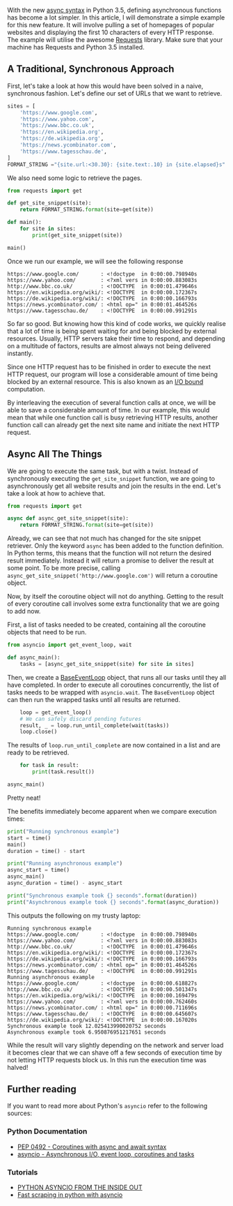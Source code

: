 With the new [async syntax](https://www.python.org/dev/peps/pep-0492/) in Python 3.5, defining asynchronous functions has become a lot simpler. In this article, I will demonstrate a simple example for this new feature. It will involve pulling a set of homepages of popular websites and displaying the first 10 characters of every HTTP response. The example will utilise the awesome [Requests](http://www.python-requests.org/) library. Make sure that your machine has Requests and Python 3.5 installed.

## A Traditional, Synchronous Approach

First, let's take a look at how this would have been solved in a naive, synchronous fashion. Let's define our set of URLs that we want to retrieve.

```python
sites = [
    'https://www.google.com',
    'https://www.yahoo.com',
    'https://www.bbc.co.uk',
    'https://en.wikipedia.org',
    'https://de.wikipedia.org',
    'https://news.ycombinator.com',
    'https://www.tagesschau.de',
]
FORMAT_STRING ="{site.url:<30.30}: {site.text:.10} in {site.elapsed}s"
```

We also need some logic to retrieve the pages.

```python
from requests import get

def get_site_snippet(site):
    return FORMAT_STRING.format(site=get(site))

def main():
    for site in sites:
        print(get_site_snippet(site))

main()
```

Once we run our example, we will see the following response

```
https://www.google.com/       : <!doctype  in 0:00:00.798940s
https://www.yahoo.com/        : <?xml vers in 0:00:00.883083s
http://www.bbc.co.uk/         : <!DOCTYPE  in 0:00:01.479646s
https://en.wikipedia.org/wiki/: <!DOCTYPE  in 0:00:00.172367s
https://de.wikipedia.org/wiki/: <!DOCTYPE  in 0:00:00.166793s
https://news.ycombinator.com/ : <html op=" in 0:00:01.464526s
https://www.tagesschau.de/    : <!DOCTYPE  in 0:00:00.991291s
```

So far so good. But knowing how this kind of code works, we quickly realise that a lot of time is being spent waiting for and being blocked by external resources. Usually, HTTP servers take their time to respond, and depending on a multitude of factors, results are almost always not being delivered instantly.

Since one HTTP request has to be finished in order to execute the next HTTP request, our program will lose a considerable amount of time being blocked by an external resource. This is also known as an [I/O bound](https://en.wikipedia.org/wiki/I/O_bound) computation.

By interleaving the execution of several function calls at once, we will be able to save a considerable amount of time. In our example, this would mean that while one function call is busy retrieving HTTP results, another function call can already get the next site name and initiate the next HTTP request.

## Async All The Things

We are going to execute the same task, but with a twist. Instead of synchronously executing the `get_site_snippet` function, we are going to asynchronously get all website results and join the results in the end. Let's take a look at how to achieve that.

```python
from requests import get

async def async_get_site_snippet(site):
    return FORMAT_STRING.format(site=get(site))
```

Already, we can see that not much has changed for the site snippet retriever. Only the keyword `async` has been added to the function definition. In Python terms, this means that the function will not return the desired result immediately. Instead it will return a promise to deliver the result at some point. To be more precise, calling `async_get_site_snippet('http://www.google.com')` will return a coroutine object.

Now, by itself the coroutine object will not do anything. Getting to the result of every coroutine call involves some extra functionality that we are going to add now.

First, a list of tasks needed to be created, containing all the coroutine objects that need to be run.

```python
from asyncio import get_event_loop, wait

def async_main():
    tasks = [async_get_site_snippet(site) for site in sites]
```

Then, we create a [BaseEventLoop](https://docs.python.org/3/library/asyncio-eventloop.html#base-event-loop) object, that runs all our tasks until they all have completed. In order to execute all coroutines concurrently, the list of tasks needs to be wrapped with `asyncio.wait`. The `BaseEventLoop` object can then run the wrapped tasks until all results are returned.

```python
    loop = get_event_loop()
    # We can safely discard pending futures
    result, _ = loop.run_until_complete(wait(tasks))
    loop.close()
```

The results of `loop.run_until_complete` are now contained in a list and are ready to be retrieved.

```python
    for task in result:
        print(task.result())

async_main()
```

Pretty neat!

The benefits immediately become apparent when we compare execution times:

```python
print("Running synchronous example")
start = time()
main()
duration = time() - start

print("Running asynchronous example")
async_start = time()
async_main()
async_duration = time() - async_start

print("Synchronous example took {} seconds".format(duration))
print("Asynchronous example took {} seconds".format(async_duration))
```

This outputs the following on my trusty laptop:

```
Running synchronous example
https://www.google.com/       : <!doctype  in 0:00:00.798940s
https://www.yahoo.com/        : <?xml vers in 0:00:00.883083s
http://www.bbc.co.uk/         : <!DOCTYPE  in 0:00:01.479646s
https://en.wikipedia.org/wiki/: <!DOCTYPE  in 0:00:00.172367s
https://de.wikipedia.org/wiki/: <!DOCTYPE  in 0:00:00.166793s
https://news.ycombinator.com/ : <html op=" in 0:00:01.464526s
https://www.tagesschau.de/    : <!DOCTYPE  in 0:00:00.991291s
Running asynchronous example
https://www.google.com/       : <!doctype  in 0:00:00.618827s
http://www.bbc.co.uk/         : <!DOCTYPE  in 0:00:00.501347s
https://en.wikipedia.org/wiki/: <!DOCTYPE  in 0:00:00.169479s
https://www.yahoo.com/        : <?xml vers in 0:00:00.762460s
https://news.ycombinator.com/ : <html op=" in 0:00:00.711696s
https://www.tagesschau.de/    : <!DOCTYPE  in 0:00:00.645607s
https://de.wikipedia.org/wiki/: <!DOCTYPE  in 0:00:00.167020s
Synchronous example took 12.025413990020752 seconds
Asynchronous example took 6.950876951217651 seconds
```

While the result will vary slightly depending on the network and server load it becomes clear that we can shave off a few seconds of execution time by not letting HTTP requests block us. In this run the execution time was halved!

## Further reading

If you want to read more about Python's `asyncio` refer to the following sources:

### Python Documentation
- [PEP 0492 - Coroutines with async and await syntax](https://www.python.org/dev/peps/pep-0492/)
- [asyncio - Asynchronous I/O, event loop, coroutines and tasks](https://docs.python.org/3/library/asyncio.html#module-asyncio)

### Tutorials
- [PYTHON ASYNCIO FROM THE INSIDE OUT](http://www.buzzcapture.com/en/2014/05/python-asyncio-inside/)
- [Fast scraping in python with asyncio](http://compiletoi.net/fast-scraping-in-python-with-asyncio.html)
